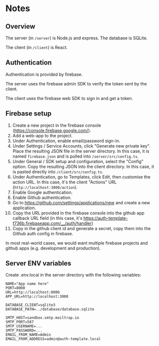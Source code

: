 # Notes

## Overview

The server (in `/server`) is Node.js and express. The database is SQLite.

The client (in `/client`) is React.

## Authentication

Authentication is provided by firebase.

The server uses the firebase admin SDK to verify the token sent by the client.

The client uses the firebase web SDK to sign in and get a token.

## Firebase setup

1. Create a new project in the firebase console (https://console.firebase.google.com/).
2. Add a web-app to the project.
3. Under Authentication, enable email/password sign-in.
4. Under Settings / Service Accounts, click "Generate new private key". Place the resulting JSON file in the server directory. In this case, it is named `firebase.json` and is pulled into `/server/src/config.ts`.
5. Under General / SDK setup and configuration, select the "Config" option. Copy the resulting JSON into the client directory. In this case, it is pasted directly into `/client/src/config.ts`.
6. Under Authentication, go to Templates, click Edit, then customise the action URL. In this case, it's the client "Actions" URL (`http://localhost:3000/action`).
7. Enable Google authentication.
8. Enable Github authentication.
9. Go to https://github.com/settings/applications/new and create a new application.
10. Copy the URL provided in the firebase console into the github app callback URL field (in this case, it's https://auth-template-f736b.firebaseapp.com/__/auth/handler)
11. Copy in the github client id and generate a secret, copy them into the Github auth config in firebase.

In most real-world cases, we would want multiple firebase projects and github apps (e.g. development and production).

## Server ENV variables

Create .env.local in the server directory with the following variables:

```env
NAME="App name here"
PORT=8000
URL=http://localhost:8000
APP_URL=http://localhost:3000

DATABASE_CLIENT=sqlite3
DATABASE_PATH=../database/database.sqlite

SMTP_HOST=sandbox.smtp.mailtrap.io
SMTP_PORT=587
SMTP_USERNAME=...
SMTP_PASSWORD=...
EMAIL_FROM_NAME=Admin
EMAIL_FROM_ADDRESS=admin@auth-template.local
```
